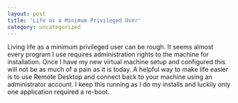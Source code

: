 ```yaml
---
layout: post
title: 'Life as a Minimum Privileged User'
category: uncategorized
---
```


Living life as a minimum privileged user can be rough.  It seems almost every program I use requires administration rights to the machine for installation.  Once I have my new virtual machine setup and configured this will not be as much of a pain as it is today.  A helpful way to make life easier is to use Remote Desktop and connect back to your machine using an administrator account.  I keep this running as I do my installs and luckily only one application required a re-boot.
